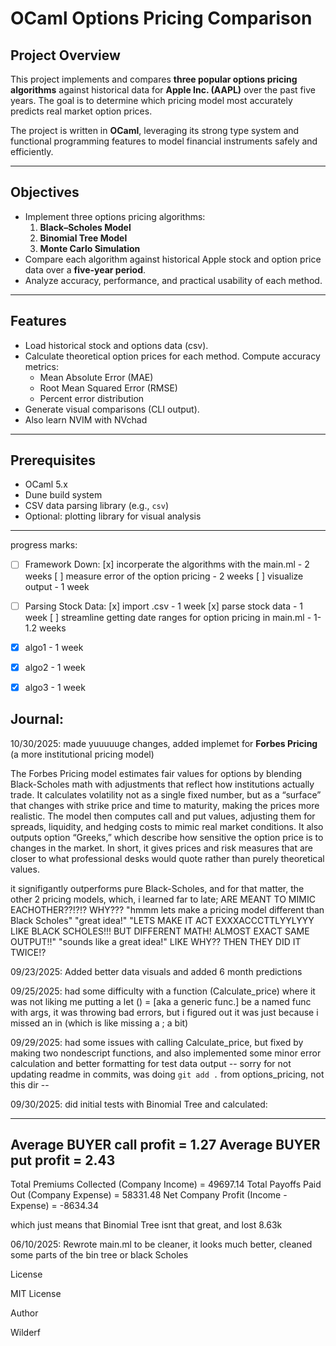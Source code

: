 # OCaml Options Pricing Comparison
## Project Overview
This project implements and compares **three popular options pricing algorithms** against historical data for **Apple Inc. (AAPL)** over the past five years. The goal is to determine which pricing model most accurately predicts real market option prices.

The project is written in **OCaml**, leveraging its strong type system and functional programming features to model financial instruments safely and efficiently.

---

## Objectives
- Implement three options pricing algorithms:
  1. **Black–Scholes Model**
  2. **Binomial Tree Model**
  3. **Monte Carlo Simulation**
- Compare each algorithm against historical Apple stock and option price data over a **five-year period**.
- Analyze accuracy, performance, and practical usability of each method.

---

## Features
- Load historical stock and options data (csv).
- Calculate theoretical option prices for each method.
 Compute accuracy metrics:
  - Mean Absolute Error (MAE)
  - Root Mean Squared Error (RMSE)
  - Percent error distribution
- Generate visual comparisons (CLI output).
- Also learn NVIM with NVchad
---

## Prerequisites
- OCaml 5.x  
- Dune build system  
- CSV data parsing library (e.g., `csv`)  
- Optional: plotting library for visual analysis  

---

progress marks:
- [ ] Framework Down:
    [x] incorperate the algorithms with the main.ml - 2 weeks
    [ ] measure error of the option pricing - 2 weeks
    [ ] visualize output - 1 week

- [ ] Parsing Stock Data:
    [x] import .csv - 1 week
    [x] parse stock data - 1 week 
    [ ] streamline getting date ranges for option pricing in main.ml - 1-1.2 weeks
    
- [x] algo1 - 1 week
- [x] algo2 - 1 week
- [x] algo3 - 1 week


## Journal:




10/30/2025:
made yuuuuuge changes, added implemet for **Forbes Pricing** (a more institutional pricing model)

The Forbes Pricing model estimates fair values for options by blending Black-Scholes math with adjustments 
that reflect how institutions actually trade. It calculates volatility not as a single fixed number, but 
as a “surface” that changes with strike price and time to maturity, making the prices more realistic. The 
model then computes call and put values, adjusting them for spreads, liquidity, and hedging costs to mimic 
real market conditions. It also outputs option “Greeks,” which describe how sensitive the option price is 
to changes in the market. In short, it gives prices and risk measures that are closer to what professional 
desks would quote rather than purely theoretical values.

it signifigantly outperforms pure Black-Scholes, and for that matter, the other 2 pricing models, which, i learned far to late; ARE MEANT TO MIMIC EACHOTHER??!?!? WHY??? "hmmm lets make a pricing model different than Black Scholes"
"great idea!" "LETS MAKE IT ACT EXXXACCCTTLYYLYYY LIKE BLACK SCHOLES!!! BUT DIFFERENT MATH! ALMOST EXACT SAME OUTPUT!!"
"sounds like a great idea!" LIKE WHY?? THEN THEY DID IT TWICE!?



09/23/2025:
Added better data visuals and added 6 month predictions

09/25/2025:
had some difficulty with a function (Calculate_price) where it was not liking me putting a let () = [aka a generic func.] be a named func with args, it was throwing bad errors, but i figured out it was just because i missed an in (which is like missing a ; a bit)

09/29/2025:
had some issues with calling Calculate_price, but fixed by making two nondescript functions, and also implemented some minor error calculation and better formatting for test data output
-- sorry for not updating readme in commits, was doing `git add .` from options_pricing, not this dir -- 

09/30/2025:
did initial tests with Binomial Tree and calculated:



----------------------------------------
Average BUYER call profit = 1.27
Average BUYER put profit  = 2.43
----------------------------------------
Total Premiums Collected (Company Income)   = 49697.14
Total Payoffs Paid Out (Company Expense)    = 58331.48
Net Company Profit (Income - Expense)       = -8634.34

which just means that Binomial Tree isnt that great, and lost 8.63k

06/10/2025:
Rewrote main.ml to be cleaner, it looks much better, cleaned some parts of the bin tree or black Scholes

License


MIT License

Author

Wilderf

